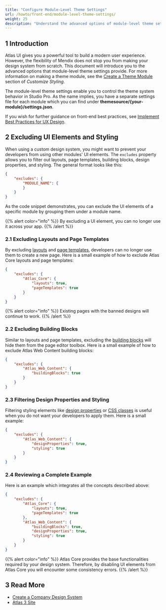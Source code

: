 ```yaml
---
title: "Configure Module-Level Theme Settings"
url: /howto/front-end/module-level-theme-settings/
weight: 25
description: "Understand the advanced options of module-level theme settings."
---
```


## 1 Introduction

Atlas UI gives you a powerful tool to build a modern user experience. However, the flexibility of Mendix does not stop you from making your design system from scratch. This document will introduce you to the advanced options that module-level theme settings provide. For more information on making a theme module, see the [Create a Theme Module](/howto/front-end/customize-styling-new/#create-theme-mod) section of *Customize Styling*.

The module-level theme settings enable you to control the theme system behavior in Studio Pro. As the name implies, you have a separate settings file for each module which you can find under **themesource/{your-module}/settings.json**.

If you wish for further guidance on front-end best practices, see [Implement Best Practices for UX Design](/howto/front-end/ux-best-practices/). 

## 2 Excluding UI Elements and Styling

When using a custom design system, you might want to prevent your developers from using other modules' UI elements. The `excludes` property allows you to filter out layouts, page templates, building blocks, design properties, and styling. The general format looks like this:

```json
{
    "excludes": {
        "MODULE_NAME": {
        }
    }
}
```

As the code snippet demonstrates, you can exclude the UI elements of a specific module by grouping them under a module name.

{{% alert color="info" %}}
By excluding a UI element, you can no longer use it across your app.
{{% /alert %}}

### 2.1 Excluding Layouts and Page Templates

By excluding [layouts](/refguide/layout/) and [page templates](/refguide/page-templates/), developers can no longer use them to create a new page. Here is a small example of how to exclude Atlas Core layouts and page templates:

```json
{
    "excludes": {
        "Atlas_Core": {
            "layouts": true,
            "pageTemplates": true
        }
    }
}
```

{{% alert color="info" %}}
Existing pages with the banned designs will continue to work.
{{% /alert %}}

### 2.2 Excluding Building Blocks

Similar to layouts and page templates, excluding the [building blocks](/refguide/building-block/) will hide them from the page editor toolbox. Here is a small example of how to exclude Atlas Web Content building blocks:

```json
{
    "excludes": {
        "Atlas_Web_Content": {
            "buildingBlocks": true
        }
    }
}
```

### 2.3 Filtering Design Properties and Styling

Filtering styling elements like [design properties](/apidocs-mxsdk/apidocs/design-properties/) or [CSS classes](/howto/front-end/customize-styling-new/) is useful when you do not want your developers to apply them. Here is a small example:

```json
{
    "excludes": {
        "Atlas_Web_Content": {
            "designProperties": true,
            "styling": true
        }
    }
}
```

### 2.4 Reviewing a Complete Example

Here is an example which integrates all the concepts described above:

```json
{
    "excludes": {
        "Atlas_Core": {
            "layouts": true,
            "pageTemplates": true
        },
        "Atlas_Web_Content": {
            "buildingBlocks": true,
            "designProperties": true,
            "styling": true
        }
    }
}
```

{{% alert color="info" %}}
Atlas Core provides the base functionalities required by your design system. Therefore, by disabling UI elements from Atlas Core you will encounter some consistency errors.
{{% /alert %}}

## 3 Read More

* [Create a Company Design System](/howto/front-end/create-a-company-design-system/)
* [Atlas 3 Site](https://atlas.mendix.com)
